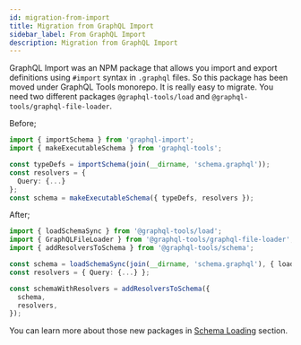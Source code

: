 ```yaml
---
id: migration-from-import
title: Migration from GraphQL Import
sidebar_label: From GraphQL Import
description: Migration from GraphQL Import
---
```


GraphQL Import was an NPM package that allows you import and export definitions using `#import` syntax in `.graphql` files. So this package has been moved under GraphQL Tools monorepo. It is really easy to migrate. You need two different packages `@graphql-tools/load` and `@graphql-tools/graphql-file-loader`.

Before;
```ts
import { importSchema } from 'graphql-import';
import { makeExecutableSchema } from 'graphql-tools';

const typeDefs = importSchema(join(__dirname, 'schema.graphql'));
const resolvers = {
  Query: {...}
};
const schema = makeExecutableSchema({ typeDefs, resolvers });
```

After;
```ts
import { loadSchemaSync } from '@graphql-tools/load';
import { GraphQLFileLoader } from '@graphql-tools/graphql-file-loader';
import { addResolversToSchema } from '@graphql-tools/schema';

const schema = loadSchemaSync(join(__dirname, 'schema.graphql'), { loaders: [new GraphQLFileLoader()] });
const resolvers = { Query: {...} };

const schemaWithResolvers = addResolversToSchema({
  schema,
  resolvers,
});
```

You can learn more about those new packages in [Schema Loading](/docs/schema-loading) section.

